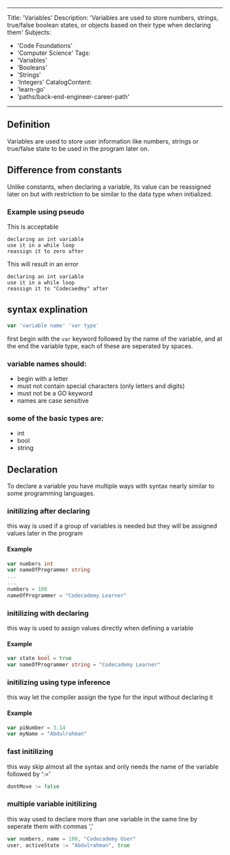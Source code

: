 
---
Title: 'Variables'
Description: 'Variables are used to store numbers, strings, true/false boolean states, or objects based on their type when declaring them'
Subjects:
  - 'Code Foundations'
  - 'Computer Science'
Tags:
  - 'Variables'
  - 'Booleans'
  - 'Strings'
  - 'Integers'
CatalogContent:
  - 'learn-go'
  - 'paths/back-end-engineer-career-path'
---

## Definition

Variables are used to store user information like numbers, strings or true/false state to be used in the program later on.

## Difference from constants 

Unlike constants, when declaring a variable, its value can be reassigned later on but with restriction to be similar to the data type when initialized.

### Example using pseudo

This is acceptable

```pseudo
declaring an int variable 
use it in a while loop
reassign it to zero after
```

This will result in an error

```pseudo
declaring an int variable 
use it in a while loop
reassign it to "Codecaedmy" after
```

## syntax explination

```Go
var 'variable name' 'var type'
```

first begin with the `var` keyword followed by the name of the variable, and at the end the variable type, each of these are seperated by spaces.

### variable names should:

- begin with a letter 
- must not contain special characters (only letters and digits)
- must not be a GO keyword 
- names are case sensitive
 
### some of the basic types are:

- int
- bool
- string

## Declaration 

To declare a variable you have multiple ways with syntax nearly similar to some programming languages.

### initilizing after declaring

this way is used if a group of variables is needed but they will be assigned values later in the program

#### Example

```Go
var numbers int
var nameOfProgrammer string
...
...
numbers = 100
nameOfProgrammer = "Codecademy Learner"
```

### initilizing with declaring

this way is used to assign values directly when defining a variable

#### Example

```Go
var state bool = true
var nameOfProgrammer string = "Codecademy Learner"
```

### initilizing using type inference

this way let the compiler assign the type for the input without declaring it

#### Example

```Go
var piNumber = 3.14
var myName = "Abdulrahman"
``` 

### fast initilizing 

this way skip almost all the syntax and only needs the name of the variable followed by ':='

```Go
dontMove := false
```

### multiple variable initilizing

this way used to declare more than one variable in the same line by seperate them with commas ','

```Go
var numbers, name = 100, "Codecademy User"
user, activeState := "Abdulrahman", true
``` 





